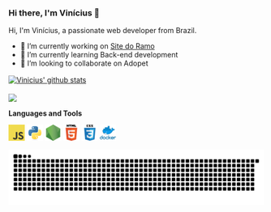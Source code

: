 ### Hi there, I'm Vinícius 👋

Hi, I'm Vinícius, a passionate web developer from Brazil.

- 🔭 I’m currently working on [Site do Ramo](https://github.com/WolfByte-CEFET-RJ/Site_do_Ramo)
- 🌱 I’m currently learning Back-end development
- 👯 I’m looking to collaborate on Adopet


<div>
 <a href="https://github.com/vinicius-leitao/github-readme-stats">
  <img align="center" src="https://github-readme-stats.vercel.app/api?username=vinicius-leitao&show_icons=true&include_all_commits=true&theme=material-palenight" alt="Vinicius' github stats" />
</a>
</div>
<br>
<div>
<a href="https://github.com/vinicius-leitao/github-readme-stats">
  <!-- Change the `github-readme-stats.anuraghazra1.vercel.app` to `github-readme-stats.vercel.app`  -->
  <img align="center" src="https://github-readme-stats.vercel.app/api/top-langs/?username=vinicius-leitao&layout=compact&theme=material-palenight" />
</a>
</div>

**Languages and Tools**

<div>
<code><img height="32" width="32" src="https://raw.githubusercontent.com/github/explore/80688e429a7d4ef2fca1e82350fe8e3517d3494d/topics/javascript/javascript.png"></code>
<code><img height="32" width="32" src="https://raw.githubusercontent.com/devicons/devicon/master/icons/python/python-original.svg"></code>
<code><img height="32" width="32" src="https://raw.githubusercontent.com/github/explore/80688e429a7d4ef2fca1e82350fe8e3517d3494d/topics/nodejs/nodejs.png"></code>
<code><img height="32" width="32" src="https://raw.githubusercontent.com/github/explore/80688e429a7d4ef2fca1e82350fe8e3517d3494d/topics/html/html.png" /></code>
<code><img height="32" width="32" src="https://raw.githubusercontent.com/github/explore/80688e429a7d4ef2fca1e82350fe8e3517d3494d/topics/css/css.png"></code>
<code><img height="32" width="32" src="https://raw.githubusercontent.com/github/explore/80688e429a7d4ef2fca1e82350fe8e3517d3494d/topics/docker/docker.png"></code>
</div>

 
<div>
 
 ![Snake animation](https://github.com/vinicius-leitao/vinicius-leitao/blob/output/github-contribution-grid-snake.svg)
 
</div>
